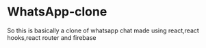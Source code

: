 # WhatsApp-clone
So this is basically a clone of whatsapp chat made using react,react hooks,react router and firebase 
